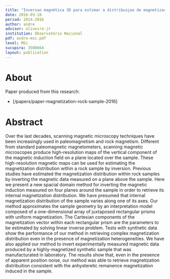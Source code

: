 ```yaml
---
title: "Inversao magnética 3D para estimar a distribuiçao de magnetização de uma amostra de rocha"
date: 2016-03-18
period: 2014-2016
author: andre
advisor: oliveira-jr
institution: Observatório Nacional
pdf: andre-msc.pdf
level: MSc
sucupira: 3508664
layout: publication
---
```


# About

Paper produced from this research:

* [/papers/paper-magnetization-rock-sample-2016]


# Abstract

Over the last decades, scanning magnetic microscopy techniques have
been increasingly used in paleomagnetism and rock magnetism. Different
from standard paleomagnetic magnetometers, scanning magnetic microscopes
produce high-resolution maps of the vertical component of the magnetic
induction field on a plane located over the sample. These high-resolution
magnetic maps can be used for estimating the magnetization distribution
within a rock sample by inversion. Previous studies have estimated the
magnetization distribution within rock samples by inverting the magnetic
data measured on a plane above the sample. Here we present a new spacial
domain method for inverting the magnetic induction measured on four planes
around the sample in order to retrieve its internal magnetization
distribution. We have presumed that internal magnetization distribution
of the sample varies along one of its axes. Our method approximates the
sample geometry by an interpretation model composed of a one-dimensional
array of juxtaposed rectangular prisms with uniform magnetization. The
Cartesian components of the magnetization vector within each rectangular
prism are the parameters to be estimated by solving linear inverse problem.
Tests with synthetic data show the performance of our method in retrieving
complex magnetization distribution even in the presence of magnetization
heterogeneities. We have also applied our method to invert experimentally
measured magnetic data produced by a highly-magnetized synthetic sample that
was manufacturated in laboratory. The results show that, even in the
presence of apparent position noise, our method was able to retrieve
magnetization distribuition consistent with the anhysteretic remanence
magnetization induced in the sample.
